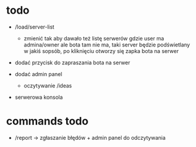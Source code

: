 # todo
+ /load/server-list
    - zmienić tak aby dawało też listę serwerów gdzie user ma admina/owner ale bota tam nie ma,
    taki server będzie podświetlany w jakiś sopsób,
    po kliknięciu otworzy się zapka bota na serwer

+ dodać przycisk do zapraszania bota na serwer

+ dodać admin panel
    - oczytywanie /ideas

+ serwerowa konsola

# commands todo
+ /report -> zgłaszanie błędów + admin panel do odczytywania